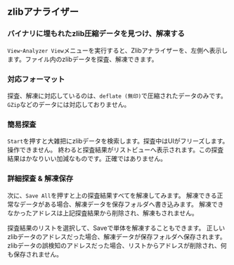 ## zlibアナライザー

### バイナリに埋もれたzlib圧縮データを見つけ、解凍する

`View`-`Analyzer View`メニューを実行すると、Zlibアナライザーを、左側へ表示します。ファイル内のzlibデータを探査、解凍できます。

### 対応フォーマット

探査、解凍に対応しているのは、`deflate (無印)`で圧縮されたデータのみです。`GZip`などのデータには対応しておりません。

### 簡易探査

`Start`を押すと大雑把にzlibデータを検索します。探査中はUIがフリーズします。操作できません。
終わると探査結果がリストビューへ表示されます。この探査結果はかなりいい加減なものです。正確ではありません。

### 詳細探査 & 解凍保存

次に、`Save All`を押すと上の探査結果すべてを解凍してみます。
解凍できる正常なデータがある場合、解凍データを保存フォルダへ書き込みます。
解凍できなかったアドレスは上記探査結果から削除され、解凍もされません。

探査結果のリストを選択して、Saveで単体を解凍することもできます。
正しいzlibデータのアドレスだった場合、解凍データが保存フォルダへ保存されます。
zlibデータの誤検知のアドレスだった場合、リストからアドレスが削除され、何も保存されません。